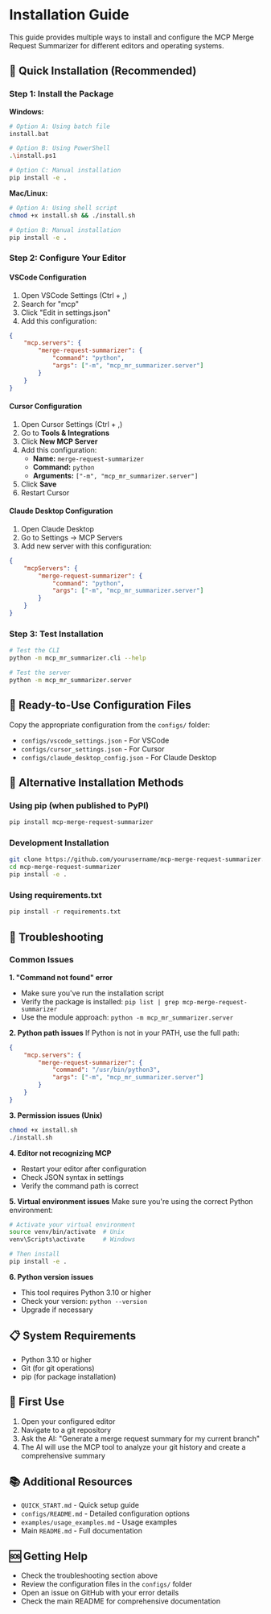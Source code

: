 # Installation Guide

This guide provides multiple ways to install and configure the MCP Merge Request Summarizer for different editors and operating systems.

## 🚀 Quick Installation (Recommended)

### Step 1: Install the Package

**Windows:**
```bash
# Option A: Using batch file
install.bat

# Option B: Using PowerShell
.\install.ps1

# Option C: Manual installation
pip install -e .
```

**Mac/Linux:**
```bash
# Option A: Using shell script
chmod +x install.sh && ./install.sh

# Option B: Manual installation
pip install -e .
```

### Step 2: Configure Your Editor

#### VSCode Configuration
1. Open VSCode Settings (Ctrl + ,)
2. Search for "mcp"
3. Click "Edit in settings.json"
4. Add this configuration:
```json
{
    "mcp.servers": {
        "merge-request-summarizer": {
            "command": "python",
            "args": ["-m", "mcp_mr_summarizer.server"]
        }
    }
}
```

#### Cursor Configuration
1. Open Cursor Settings (Ctrl + ,)
2. Go to **Tools & Integrations**
3. Click **New MCP Server**
4. Add this configuration:
   - **Name:** `merge-request-summarizer`
   - **Command:** `python`
   - **Arguments:** `["-m", "mcp_mr_summarizer.server"]`
5. Click **Save**
6. Restart Cursor

#### Claude Desktop Configuration
1. Open Claude Desktop
2. Go to Settings → MCP Servers
3. Add new server with this configuration:
```json
{
    "mcpServers": {
        "merge-request-summarizer": {
            "command": "python",
            "args": ["-m", "mcp_mr_summarizer.server"]
        }
    }
}
```

### Step 3: Test Installation

```bash
# Test the CLI
python -m mcp_mr_summarizer.cli --help

# Test the server
python -m mcp_mr_summarizer.server
```

## 📁 Ready-to-Use Configuration Files

Copy the appropriate configuration from the `configs/` folder:

- `configs/vscode_settings.json` - For VSCode
- `configs/cursor_settings.json` - For Cursor
- `configs/claude_desktop_config.json` - For Claude Desktop

## 🔧 Alternative Installation Methods

### Using pip (when published to PyPI)
```bash
pip install mcp-merge-request-summarizer
```

### Development Installation
```bash
git clone https://github.com/yourusername/mcp-merge-request-summarizer.git
cd mcp-merge-request-summarizer
pip install -e .
```

### Using requirements.txt
```bash
pip install -r requirements.txt
```

## 🐛 Troubleshooting

### Common Issues

**1. "Command not found" error**
- Make sure you've run the installation script
- Verify the package is installed: `pip list | grep mcp-merge-request-summarizer`
- Use the module approach: `python -m mcp_mr_summarizer.server`

**2. Python path issues**
If Python is not in your PATH, use the full path:
```json
{
    "mcp.servers": {
        "merge-request-summarizer": {
            "command": "/usr/bin/python3",
            "args": ["-m", "mcp_mr_summarizer.server"]
        }
    }
}
```

**3. Permission issues (Unix)**
```bash
chmod +x install.sh
./install.sh
```

**4. Editor not recognizing MCP**
- Restart your editor after configuration
- Check JSON syntax in settings
- Verify the command path is correct

**5. Virtual environment issues**
Make sure you're using the correct Python environment:
```bash
# Activate your virtual environment
source venv/bin/activate  # Unix
venv\Scripts\activate     # Windows

# Then install
pip install -e .
```

**6. Python version issues**
- This tool requires Python 3.10 or higher
- Check your version: `python --version`
- Upgrade if necessary

## 📋 System Requirements

- Python 3.10 or higher
- Git (for git operations)
- pip (for package installation)

## 🎯 First Use

1. Open your configured editor
2. Navigate to a git repository
3. Ask the AI: "Generate a merge request summary for my current branch"
4. The AI will use the MCP tool to analyze your git history and create a comprehensive summary

## 📚 Additional Resources

- `QUICK_START.md` - Quick setup guide
- `configs/README.md` - Detailed configuration options
- `examples/usage_examples.md` - Usage examples
- Main `README.md` - Full documentation

## 🆘 Getting Help

- Check the troubleshooting section above
- Review the configuration files in the `configs/` folder
- Open an issue on GitHub with your error details
- Check the main README for comprehensive documentation
